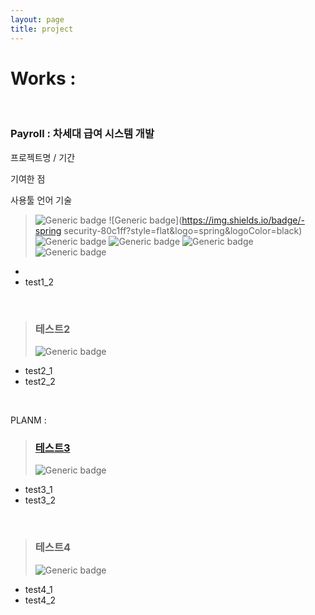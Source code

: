 ```yaml
---
layout: page
title: project
---
```

# Works : 

<br>

### Payroll : 차세대 급여 시스템 개발

프로젝트명 / 기간

기여한 점

사용툴 언어 기술

> ![Generic badge](https://img.shields.io/badge/-java-80c1ff?style=flat&logo=java&logoColor=black) ![Generic badge](https://img.shields.io/badge/-spring security-80c1ff?style=flat&logo=spring&logoColor=black) ![Generic badge](https://img.shields.io/badge/-MyBatis-80c1ff?style=flat&logo=mybatis&logoColor=black) ![Generic badge](https://img.shields.io/badge/-ORACLE-FA5C5C?style=flat&logo=oracle&logoColor=white) ![Generic badge](https://img.shields.io/badge/-jquery-cce6ff?style=flat&logo=jquery&logoColor=white) ![Generic badge](https://img.shields.io/badge/-bootstrap-cce6ff?style=flat&logo=bootstrap&logoColor=white)

* 
* test1_2

<br>



> ### 테스트2
>
> ![Generic badge](https://img.shields.io/badge/-JAVA-80c1ff?style=flat&logo=java&logoColor=white)    

* test2_1
* test2_2

<br>

PLANM : 

> ### [테스트3](https://github.com/eeesnghyun/PLANM)
>
> ![Generic badge](https://img.shields.io/badge/-HTML-cce6ff?style=flat&logo=HTML5&logoColor=white)  

* test3_1
* test3_2

<br>

> ### 테스트4
>
> ![Generic badge](https://img.shields.io/badge/-HTML-cce6ff?style=flat&logo=HTML5&logoColor=white)  

* test4_1
* test4_2


